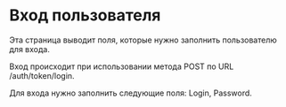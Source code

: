 # Вход пользователя

Эта страница выводит поля, которые нужно заполнить пользователю для входа.

Вход происходит при использовании метода POST по URL /auth/token/login.

Для входа нужно заполнить следующие поля: Login, Password.
